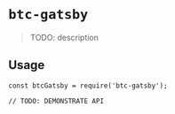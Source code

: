 # `btc-gatsby`

> TODO: description

## Usage

```
const btcGatsby = require('btc-gatsby');

// TODO: DEMONSTRATE API
```
